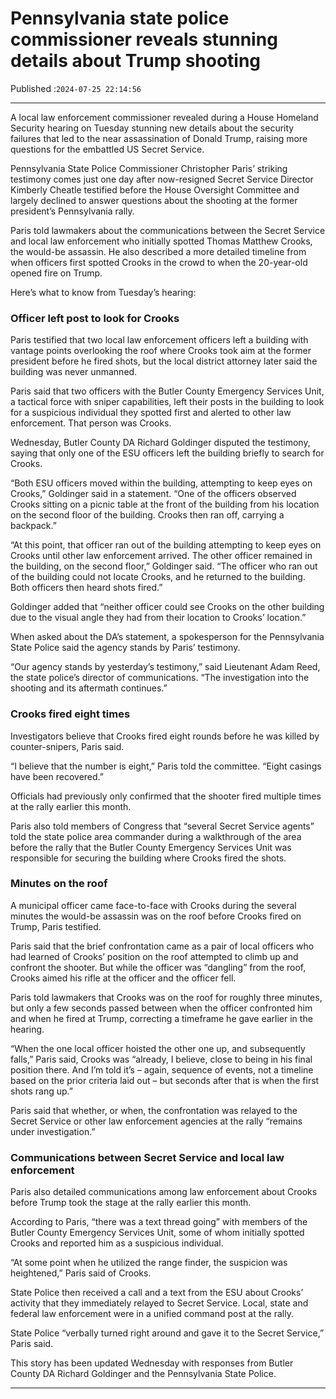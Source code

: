 # Pennsylvania state police commissioner reveals stunning details about Trump shooting

Published :`2024-07-25 22:14:56`

---

A local law enforcement commissioner revealed during a House Homeland Security hearing on Tuesday stunning new details about the security failures that led to the near assassination of Donald Trump, raising more questions for the embattled US Secret Service.

Pennsylvania State Police Commissioner Christopher Paris’ striking testimony comes just one day after now-resigned Secret Service Director Kimberly Cheatle testified before the House Oversight Committee and largely declined to answer questions about the shooting at the former president’s Pennsylvania rally.

Paris told lawmakers about the communications between the Secret Service and local law enforcement who initially spotted Thomas Matthew Crooks, the would-be assassin. He also described a more detailed timeline from when officers first spotted Crooks in the crowd to when the 20-year-old opened fire on Trump.

Here’s what to know from Tuesday’s hearing:

### Officer left post to look for Crooks

Paris testified that two local law enforcement officers left a building with vantage points overlooking the roof where Crooks took aim at the former president before he fired shots, but the local district attorney later said the building was never unmanned.

Paris said that two officers with the Butler County Emergency Services Unit, a tactical force with sniper capabilities, left their posts in the building to look for a suspicious individual they spotted first and alerted to other law enforcement. That person was Crooks.

Wednesday, Butler County DA Richard Goldinger disputed the testimony, saying that only one of the ESU officers left the building briefly to search for Crooks.

“Both ESU officers moved within the building, attempting to keep eyes on Crooks,” Goldinger said in a statement. “One of the officers observed Crooks sitting on a picnic table at the front of the building from his location on the second floor of the building. Crooks then ran off, carrying a backpack.”

“At this point, that officer ran out of the building attempting to keep eyes on Crooks until other law enforcement arrived. The other officer remained in the building, on the second floor,” Goldinger said. “The officer who ran out of the building could not locate Crooks, and he returned to the building. Both officers then heard shots fired.”

Goldinger added that “neither officer could see Crooks on the other building due to the visual angle they had from their location to Crooks’ location.”

When asked about the DA’s statement, a spokesperson for the Pennsylvania State Police said the agency stands by Paris’ testimony.

“Our agency stands by yesterday’s testimony,” said Lieutenant Adam Reed, the state police’s director of communications. “The investigation into the shooting and its aftermath continues.”

### Crooks fired eight times

Investigators believe that Crooks fired eight rounds before he was killed by counter-snipers, Paris said.

“I believe that the number is eight,” Paris told the committee. “Eight casings have been recovered.”

Officials had previously only confirmed that the shooter fired multiple times at the rally earlier this month.

Paris also told members of Congress that “several Secret Service agents” told the state police area commander during a walkthrough of the area before the rally that the Butler County Emergency Services Unit was responsible for securing the building where Crooks fired the shots.

### Minutes on the roof

A municipal officer came face-to-face with Crooks during the several minutes the would-be assassin was on the roof before Crooks fired on Trump, Paris testified.

Paris said that the brief confrontation came as a pair of local officers who had learned of Crooks’ position on the roof attempted to climb up and confront the shooter. But while the officer was “dangling” from the roof, Crooks aimed his rifle at the officer and the officer fell.

Paris told lawmakers that Crooks was on the roof for roughly three minutes, but only a few seconds passed between when the officer confronted him and when he fired at Trump, correcting a timeframe he gave earlier in the hearing.

“When the one local officer hoisted the other one up, and subsequently falls,” Paris said, Crooks was “already, I believe, close to being in his final position there. And I’m told it’s – again, sequence of events, not a timeline based on the prior criteria laid out – but seconds after that is when the first shots rang up.”

Paris said that whether, or when, the confrontation was relayed to the Secret Service or other law enforcement agencies at the rally “remains under investigation.”

### Communications between Secret Service and local law enforcement

Paris also detailed communications among law enforcement about Crooks before Trump took the stage at the rally earlier this month.

According to Paris, “there was a text thread going” with members of the Butler County Emergency Services Unit, some of whom initially spotted Crooks and reported him as a suspicious individual.

“At some point when he utilized the range finder, the suspicion was heightened,” Paris said of Crooks.

State Police then received a call and a text from the ESU about Crooks’ activity that they immediately relayed to Secret Service. Local, state and federal law enforcement were in a unified command post at the rally.

State Police “verbally turned right around and gave it to the Secret Service,” Paris said.

This story has been updated Wednesday with responses from Butler County DA Richard Goldinger and the Pennsylvania State Police.

---

